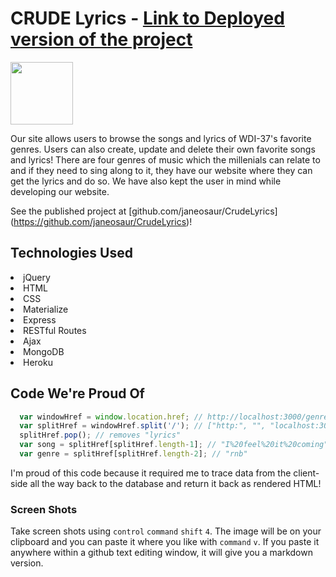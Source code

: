 # CRUDE Lyrics - [Link to Deployed version of the project](https://shrouded-depths-16287.herokuapp.com/)

<img src="https://cloud.githubusercontent.com/assets/7833470/10423298/ea833a68-7079-11e5-84f8-0a925ab96893.png" width="100">

Our site allows users to browse the songs and lyrics of WDI-37's favorite genres. Users can also create, update and delete their own favorite songs and lyrics! There are four genres of music which the millenials can relate to and if they need to sing along to it, they have our website where they can get the lyrics and do so. We have also kept the user in mind while developing our website.

See the published project at [github.com/janeosaur/CrudeLyrics] (https://github.com/janeosaur/CrudeLyrics)!

## Technologies Used

<li> jQuery </li>
<li> HTML </li>
<li> CSS </li>
<li> Materialize </li>
<li> Express </li>
<li> RESTful Routes </li>
<li> Ajax </li>
<li> MongoDB </li>
<li> Heroku </li>

## Code We're Proud Of

```javascript
  var windowHref = window.location.href; // http://localhost:3000/genre/rnb/I%20feel%20it%20coming/lyrics
  var splitHref = windowHref.split('/'); // ["http:", "", "localhost:3000", "genre", "rnb", "I%20feel%20it%20coming", "lyrics"]
  splitHref.pop(); // removes "lyrics"
  var song = splitHref[splitHref.length-1]; // "I%20feel%20it%20coming"
  var genre = splitHref[splitHref.length-2]; // "rnb"
```

I'm proud of this code because it required me to trace data from the client-side all the way back to the database and return it back as rendered HTML!

### Screen Shots

Take screen shots using `control` `command` `shift` `4`. The image will be on your clipboard and you can paste it where you like with `command` `v`. If you paste it anywhere within a github text editing window, it will give you a markdown version.
